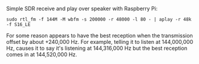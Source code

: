 Simple SDR receive and play over speaker with Raspberry Pi:

    sudo rtl_fm -f 144M -M wbfm -s 200000 -r 48000 -l 80 - | aplay -r 48k -f S16_LE

For some reason appears to have the best reception when the transmission offset by about +240,000 Hz. For example, telling it to listen at 144,000,000 Hz, causes it to say it's listening at 144,316,000 Hz but the best reception comes in at 144,520,000 Hz.
